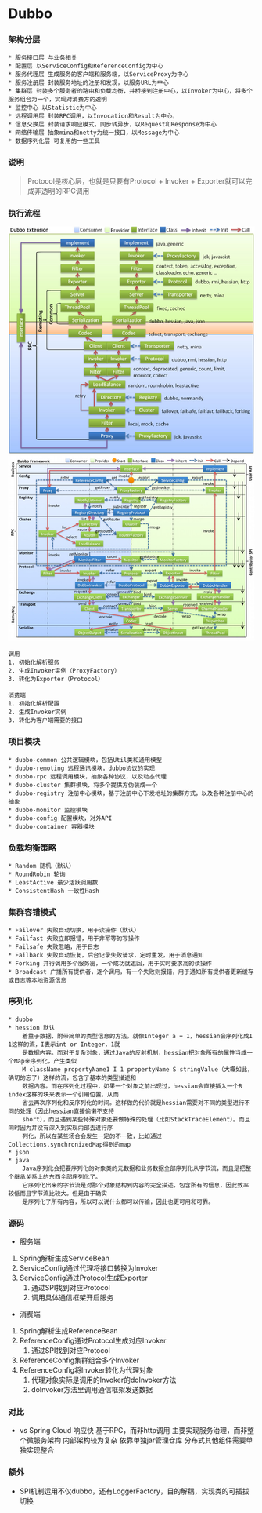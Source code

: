 # Dubbo

### 架构分层
    * 服务接口层 与业务相关
    * 配置层 以ServiceConfig和ReferenceConfig为中心
    * 服务代理层 生成服务的客户端和服务端，以ServiceProxy为中心
    * 服务注册层 封装服务地址的注册和发现，以服务URL为中心
    * 集群层 封装多个服务者的路由和负载均衡，并桥接到注册中心，以Invoker为中心，将多个
    服务组合为一个，实现对消费方的透明
    * 监控中心 以Statistic为中心
    * 远程调用层 封装RPC调用，以Invocation和Result为中心，
    * 信息交换层 封装请求响应模式，同步转异步，以Request和Response为中心
    * 网络传输层 抽象mina和netty为统一接口，以Message为中心
    * 数据序列化层 可复用的一些工具
    
### 说明
> Protocol是核心层，也就是只要有Protocol + Invoker + Exporter就可以完成非透明的RPC调用

### 执行流程

![](dubbo-extension.png)
![](dubbo-framework.jpg)

    调用
    1. 初始化解析服务
    2. 生成Invoker实例（ProxyFactory）
    3. 转化为Exporter（Protocol）
    
    消费端
    1. 初始化解析配置
    2. 生成Invoker实例
    3. 转化为客户端需要的接口

### 项目模块
    * dubbo-common 公共逻辑模块，包括Util类和通用模型
    * dubbo-remoting 远程通讯模块，dubbo协议的实现
    * dubbo-rpc 远程调用模块，抽象各种协议，以及动态代理
    * dubbo-cluster 集群模块，将多个提供方伪装成一个
    * dubbo-registry 注册中心模块，基于注册中心下发地址的集群方式，以及各种注册中心的抽象
    * dubbo-monitor 监控模块
    * dubbo-config 配置模块，对外API
    * dubbo-container 容器模块
    
### 负载均衡策略
    * Random 随机（默认）
    * RoundRobin 轮询
    * LeastActive 最少活跃调用数
    * ConsistentHash 一致性Hash
    
### 集群容错模式
    * Failover 失败自动切换，用于读操作（默认）
    * Failfast 失败立即报错，用于非幂等的写操作
    * Failsafe 失败忽略，用于日志
    * Failback 失败自动恢复，后台记录失败请求，定时重发，用于消息通知
    * Forking 并行调用多个服务器，一个成功就返回，用于实时要求高的读操作
    * Broadcast 广播所有提供者，逐个调用，有一个失败则报错，用于通知所有提供者更新缓存或日志等本地资源信息
    
### 序列化
    * dubbo
    * hession 默认
        着重于数据，附带简单的类型信息的方法。就像Integer a = 1，hessian会序列化成I 1这样的流，I表示int or Integer，1就
        是数据内容。而对于复杂对象，通过Java的反射机制，hessian把对象所有的属性当成一个Map来序列化，产生类似
        M className propertyName1 I 1 propertyName S stringValue（大概如此，确切的忘了）这样的流，包含了基本的类型描述和
        数据内容。而在序列化过程中，如果一个对象之前出现过，hessian会直接插入一个R index这样的块来表示一个引用位置，从而
        省去再次序列化和反序列化的时间。这样做的代价就是hessian需要对不同的类型进行不同的处理（因此hessian直接偷懒不支持
        short），而且遇到某些特殊对象还要做特殊的处理（比如StackTraceElement）。而且同时因为并没有深入到实现内部去进行序
        列化，所以在某些场合会发生一定的不一致，比如通过Collections.synchronizedMap得到的map
    * json
    * java
        Java序列化会把要序列化的对象类的元数据和业务数据全部序列化从字节流，而且是把整个继承关系上的东西全部序列化了。
        它序列化出来的字节流是对那个对象结构到内容的完全描述，包含所有的信息，因此效率较低而且字节流比较大。但是由于确实
        是序列化了所有内容，所以可以说什么都可以传输，因此也更可用和可靠。
       
### 源码

* 服务端
1. Spring解析生成ServiceBean
2. ServiceConfig通过代理将接口转换为Invoker
3. ServiceConfig通过Protocol生成Exporter
    1. 通过SPI找到对应Protocol
    2. 调用具体通信框架开启服务
    
* 消费端
1. Spring解析生成ReferenceBean
2. ReferenceConfig通过Protocol生成对应Invoker
    1. 通过SPI找到对应Protocol
3. ReferenceConfig集群组合多个Invoker
4. ReferenceConfig将Invoker转化为代理对象
    1. 代理对象实际是调用的Invoker的doInvoker方法
    2. doInvoker方法里调用通信框架发送数据
    
### 对比

* vs Spring Cloud
    响应快
    基于RPC，而非http调用
    主要实现服务治理，而非整个微服务架构
    内部架构较为复杂
    依靠单独jar管理仓库
    分布式其他组件需要单独实现整合
  
### 额外
* SPI机制运用不仅dubbo，还有LoggerFactory，目的解耦，实现类的可插拔切换